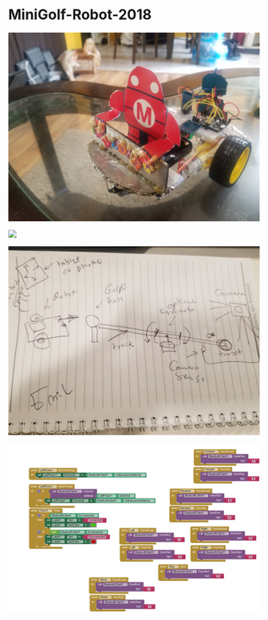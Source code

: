 # MiniGolf-Robot-2018

![](https://github.com/emilkaram/MiniGolf-Robot-2018/blob/master/images/20180219_090406.jpg)

![](https://github.com/emilkaram/MiniGolf-Robot-2018/blob/master/images/20180221_094402.jpg)

![](https://github.com/emilkaram/MiniGolf-Robot-2018/blob/master/images/20180207_170130.jpg)

![](https://github.com/emilkaram/MiniGolf-Robot-2018/blob/master/images/Appinv_arch.png)


